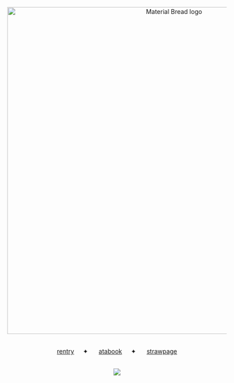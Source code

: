<p align="center">
<img width="750" src="https://files.catbox.moe/5kv6y5.jpg" alt="Material Bread logo">
</p>
 <p align="center">
  <b></b><br>
  <a href="https://rentry.co/doomedcivilization">rentry</a>⠀⠀✦⠀⠀
  <a href="https://dancingfactory.atabook.org/">atabook</a>⠀⠀✦⠀⠀
  <a href="https://robulyaoi.straw.page">strawpage</a>
  <br><br>
<div align="center">
 
 ![](https://komarev.com/ghpvc/?username=military-fashioned&color=ff69b4&&label=^q^)

